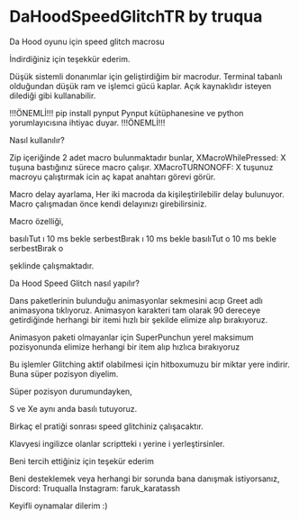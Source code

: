 # DaHoodSpeedGlitchTR by truqua 
Da Hood oyunu için speed glitch macrosu 

İndirdiğiniz için teşekkür ederim.

Düşük sistemli donanımlar için geliştirdiğim bir macrodur. Terminal tabanlı olduğundan düşük ram ve işlemci gücü kaplar.
Açık kaynaklıdır isteyen dilediği gibi kullanabilir.

!!!ÖNEMLİ!!!
pip install pynput
Pynput kütüphanesine ve python yorumlayıcısına ihtiyac duyar.
!!!ÖNEMLİ!!!

Nasıl kullanılır?

Zip içeriğinde 2 adet macro bulunmaktadır bunlar,
 XMacroWhilePressed: X tuşuna bastığınız sürece macro çalışır.
 XMacroTURNONOFF: X tuşunuz macroyu çalıştırmak icin aç kapat anahtarı görevi görür.

 Macro delay ayarlama,
 Her iki macroda da kişileştirilebilir delay bulunuyor. Macro çalışmadan önce kendi delayınızı girebilirsiniz. 

Macro özelliği,

basılıTut ı
10 ms bekle
serbestBırak ı
10 ms bekle
basılıTut o
10 ms bekle
serbestBırak o

şeklinde çalışmaktadır.


Da Hood Speed Glitch nasıl yapılır?

Dans paketlerinin bulunduğu animasyonlar sekmesini acıp Greet adlı animasyona tıklıyoruz. Animasyon karakteri tam olarak 90 dereceye getirdiğinde herhangi bir itemi hızlı bir şekilde elimize alıp bırakıyoruz.

Animasyon paketi olmayanlar için SuperPunchun yerel maksimum pozisyonunda elimize herhangi bir item alıp hızlıca bırakıyoruz

Bu işlemler Glitching aktif olabilmesi için hitboxumuzu bir miktar yere indirir. Buna süper pozisyon diyelim.

Süper pozisyon durumundayken,

S ve Xe aynı anda basılı tutuyoruz.


Birkaç el pratiği sonrası speed glitchiniz çalışacaktır.

Klavyesi ingilizce olanlar scriptteki ı yerine i yerleştirsinler.

Beni tercih ettiğiniz için teşekür ederim

Beni desteklemek veya herhangi bir sorunda bana danışmak istiyorsanız,
Discord: Truqualla
Instagram: faruk_karatassh

Keyifli oynamalar dilerim :)

 
 
